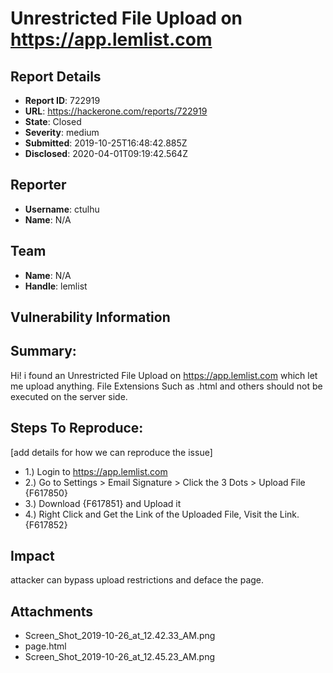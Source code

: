 # Unrestricted File Upload on https://app.lemlist.com

## Report Details
- **Report ID**: 722919
- **URL**: https://hackerone.com/reports/722919
- **State**: Closed
- **Severity**: medium
- **Submitted**: 2019-10-25T16:48:42.885Z
- **Disclosed**: 2020-04-01T09:19:42.564Z

## Reporter
- **Username**: ctulhu
- **Name**: N/A

## Team
- **Name**: N/A
- **Handle**: lemlist

## Vulnerability Information
## Summary:
Hi! i found an Unrestricted File Upload on https://app.lemlist.com which let me upload anything.
File Extensions Such as .html and others should not be executed on the server side.

## Steps To Reproduce:
[add details for how we can reproduce the issue]

* 1.) Login to https://app.lemlist.com
* 2.) Go to Settings >  Email Signature > Click the 3 Dots > Upload File
{F617850}
* 3.) Download {F617851} and Upload it 
* 4.) Right Click and Get the Link of the Uploaded File, Visit the Link.
{F617852}

## Impact

attacker can bypass upload restrictions and deface the page.

## Attachments
- Screen_Shot_2019-10-26_at_12.42.33_AM.png
- page.html
- Screen_Shot_2019-10-26_at_12.45.23_AM.png
